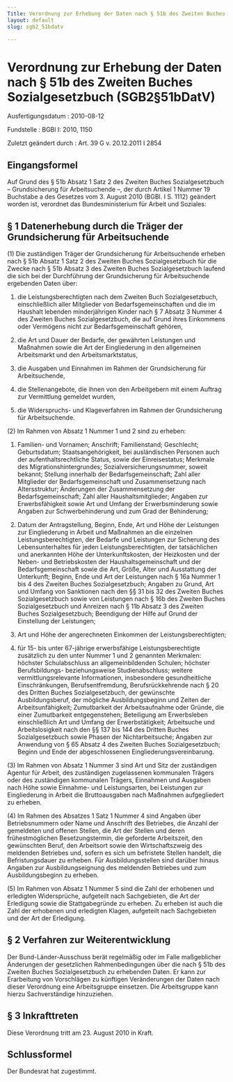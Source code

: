 ```yaml
---
Title: Verordnung zur Erhebung der Daten nach § 51b des Zweiten Buches Sozialgesetzbuch
layout: default
slug: sgb2_51bdatv

---
```


# Verordnung zur Erhebung der Daten nach § 51b des Zweiten Buches Sozialgesetzbuch (SGB2§51bDatV)

Ausfertigungsdatum
:   2010-08-12

Fundstelle
:   BGBl I: 2010, 1150

Zuletzt geändert durch
:   Art. 39 G v. 20.12.2011 I 2854


## Eingangsformel

Auf Grund des § 51b Absatz 1 Satz 2 des Zweiten Buches
Sozialgesetzbuch – Grundsicherung für Arbeitsuchende –, der durch
Artikel 1 Nummer 19 Buchstabe a des Gesetzes vom 3. August 2010 (BGBl.
I S. 1112) geändert worden ist, verordnet das Bundesministerium für
Arbeit und Soziales:


## § 1 Datenerhebung durch die Träger der Grundsicherung für Arbeitsuchende

(1) Die zuständigen Träger der Grundsicherung für Arbeitsuchende
erheben nach § 51b Absatz 1 Satz 2 des Zweiten Buches Sozialgesetzbuch
für die Zwecke nach § 51b Absatz 3 des Zweiten Buches Sozialgesetzbuch
laufend die sich bei der Durchführung der Grundsicherung für
Arbeitsuchende ergebenden Daten über:

1.  die Leistungsberechtigten nach dem Zweiten Buch Sozialgesetzbuch,
    einschließlich aller Mitglieder von Bedarfsgemeinschaften und die im
    Haushalt lebenden minderjährigen Kinder nach § 7 Absatz 3 Nummer 4 des
    Zweiten Buches Sozialgesetzbuch, die auf Grund ihres Einkommens oder
    Vermögens nicht zur Bedarfsgemeinschaft gehören,


2.  die Art und Dauer der Bedarfe, der gewährten Leistungen und Maßnahmen
    sowie die Art der Eingliederung in den allgemeinen Arbeitsmarkt und
    den Arbeitsmarktstatus,


3.  die Ausgaben und Einnahmen im Rahmen der Grundsicherung für
    Arbeitsuchende,


4.  die Stellenangebote, die ihnen von den Arbeitgebern mit einem Auftrag
    zur Vermittlung gemeldet wurden,


5.  die Widerspruchs- und Klageverfahren im Rahmen der Grundsicherung für
    Arbeitsuchende.




(2) Im Rahmen von Absatz 1 Nummer 1 und 2 sind zu erheben:

1.  Familien- und Vornamen; Anschrift; Familienstand; Geschlecht;
    Geburtsdatum; Staatsangehörigkeit, bei ausländischen Personen auch der
    aufenthaltsrechtliche Status, sowie der Einreisestatus; Merkmale des
    Migrationshintergrundes; Sozialversicherungsnummer, soweit bekannt;
    Stellung innerhalb der Bedarfsgemeinschaft; Zahl aller Mitglieder der
    Bedarfsgemeinschaft und Zusammensetzung nach Altersstruktur;
    Änderungen der Zusammensetzung der Bedarfsgemeinschaft; Zahl aller
    Haushaltsmitglieder; Angaben zur Erwerbsfähigkeit sowie Art und Umfang
    der Erwerbsminderung sowie Angaben zur Schwerbehinderung und zum Grad
    der Behinderung;


2.  Datum der Antragstellung, Beginn, Ende, Art und Höhe der Leistungen
    zur Eingliederung in Arbeit und Maßnahmen an die einzelnen
    Leistungsberechtigten, der Bedarfe und Leistungen zur Sicherung des
    Lebensunterhaltes für jeden Leistungsberechtigten, der tatsächlichen
    und anerkannten Höhe der Unterkunftskosten, der Heizkosten und der
    Neben- und Betriebskosten der Haushaltsgemeinschaft und der
    Bedarfsgemeinschaft sowie die Art, Größe, Alter und Ausstattung der
    Unterkunft; Beginn, Ende und Art der Leistungen nach § 16a Nummer 1
    bis 4 des Zweiten Buches Sozialgesetzbuch; Angaben zu Grund, Art und
    Umfang von Sanktionen nach den §§ 31 bis 32 des Zweiten Buches
    Sozialgesetzbuch sowie von Leistungen nach § 16b des Zweiten Buches
    Sozialgesetzbuch und Anreizen nach § 11b Absatz 3 des Zweiten Buches
    Sozialgesetzbuch; Beendigung der Hilfe auf Grund der Einstellung der
    Leistungen;


3.  Art und Höhe der angerechneten Einkommen der Leistungsberechtigten;


4.  für 15- bis unter 67-jährige erwerbsfähige Leistungsberechtigte
    zusätzlich zu den unter Nummer 1 und 2 genannten Merkmalen: höchster
    Schulabschluss an allgemeinbildenden Schulen; höchster Berufsbildungs-
    beziehungsweise Studienabschluss; weitere vermittlungsrelevante
    Informationen, insbesondere gesundheitliche Einschränkungen,
    Berufsentfremdung, Berufsrückkehrende nach § 20 des Dritten Buches
    Sozialgesetzbuch, der gewünschte Ausbildungsberuf, der mögliche
    Ausbildungsbeginn und Zeiten der Arbeitsunfähigkeit; Zumutbarkeit der
    Arbeitsaufnahme oder Gründe, die einer Zumutbarkeit entgegenstehen;
    Beteiligung am Erwerbsleben einschließlich Art und Umfang der
    Erwerbstätigkeit; Arbeitsuche und Arbeitslosigkeit nach den §§ 137 bis
    144 des Dritten Buches Sozialgesetzbuch sowie Phasen der
    Nichtarbeitsuche; Angaben zur Anwendung von § 65 Absatz 4 des Zweiten
    Buches Sozialgesetzbuch; Beginn und Ende der abgeschlossenen
    Eingliederungsvereinbarung.




(3) Im Rahmen von Absatz 1 Nummer 3 sind Art und Sitz der zuständigen
Agentur für Arbeit, des zuständigen zugelassenen kommunalen Trägers
oder des zuständigen kommunalen Trägers, Einnahmen und Ausgaben nach
Höhe sowie Einnahme- und Leistungsarten, bei Leistungen zur
Eingliederung in Arbeit die Bruttoausgaben nach Maßnahmen
aufgegliedert zu erheben.

(4) Im Rahmen des Absatzes 1 Satz 1 Nummer 4 sind Angaben über
Betriebsnummern oder Name und Anschrift des Betriebes, die Anzahl der
gemeldeten und offenen Stellen, die Art der Stellen und deren
frühestmöglichen Besetzungstermin, die geforderte Arbeitszeit, den
gewünschten Beruf, den Arbeitsort sowie den Wirtschaftszweig des
meldenden Betriebes und, sofern es sich um befristete Stellen handelt,
die Befristungsdauer zu erheben. Für Ausbildungsstellen sind darüber
hinaus Angaben zur Ausbildungseignung des meldenden Betriebes und zum
Ausbildungsbeginn zu erheben.

(5) Im Rahmen von Absatz 1 Nummer 5 sind die Zahl der erhobenen und
erledigten Widersprüche, aufgeteilt nach Sachgebieten, die Art der
Erledigung sowie die Stattgabegründe zu erheben. Zu erheben ist auch
die Zahl der erhobenen und erledigten Klagen, aufgeteilt nach
Sachgebieten und der Art der Erledigung.


## § 2 Verfahren zur Weiterentwicklung

Der Bund-Länder-Ausschuss berät regelmäßig oder im Falle maßgeblicher
Änderungen der gesetzlichen Rahmenbedingungen über die nach § 51b des
Zweiten Buches Sozialgesetzbuch zu erhebenden Daten. Er kann zur
Erarbeitung von Vorschlägen zu künftigen Veränderungen der Daten nach
dieser Verordnung eine Arbeitsgruppe einsetzen. Die Arbeitsgruppe kann
hierzu Sachverständige hinzuziehen.


## § 3 Inkrafttreten

Diese Verordnung tritt am 23. August 2010 in Kraft.


## Schlussformel

Der Bundesrat hat zugestimmt.

